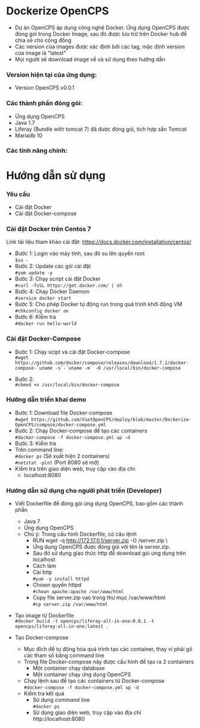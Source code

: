 # Dockerize OpenCPS  
* Dự án OpenCPS áp dụng công nghệ Docker. Ứng dụng OpenCPS được đóng gói trong Docker Image, sau đó được lưu trữ trên Docker hub để chia sẻ cho cộng đồng  
* Các version của images được xác định bởi các tag, mặc định version của image là "latest"  
* Mọi người sẽ download image về và sử dụng theo hướng dẫn  

### Version hiện tại của ứng dụng:  
* Version OpenCPS v0.0.1  

### Các thành phần đóng gói:  
* Ứng dụng OpenCPS
* Java 1.7  
* Liferay (Bundle with tomcat 7) đã được đóng gói, tích hợp sẵn Tomcat  
* Mariadb 10  

### Các tính năng chính:  


# Hướng dẫn sử dụng  

### Yêu cầu  
* Cài đặt Docker  
* Cài đặt Docker-compose  

### Cài đặt Docker trên Centos 7  
Link tài liệu tham khảo cài đặt: https://docs.docker.com/installation/centos/  
* Bước 1: Login vào máy tính, sau đó su lên quyền root  
  ```$su -```  
* Bước 2: Update các gói cài đặt  
  ```#yum update -y```  
* Bước 3: Chạy script cài đặt Docker  
  ```#curl -fsSL https://get.docker.com/ | sh```  
* Bước 4: Chạy Docker Daemon  
  ```#service docker start```  
* Bước 5: Cho phép Docker tự động run trong quá trình khởi động VM  
  ```#chkconfig docker on```  
* Bước 6: Kiểm tra  
  ```#docker run hello-world```  

### Cài đặt Docker-Compose  
* Bước 1: Chạy scipt và cài đặt Docker-compose  
  ```#wget https://github.com/docker/compose/releases/download/1.7.1/docker-compose-`uname -s`-`uname -m` -O /usr/local/bin/docker-compose```   

* Bước 2:  
  ```#chmod +x /usr/local/bin/docker-compose```  

### Hướng dẫn triển khai demo  
* Bước 1: Download file Docker-compose  
  ```#wget https://github.com/VietOpenCPS/deploy/blob/master/Dockerize-OpenCPS/compose/docker-compose.yml```  
* Bước 2: Chạy Docker-compose để tạo các containers  
  ```#docker-compose -f docker-compose.yml up -d```  
* Bước 3: Kiểm tra  
 * Trên command line:  
   ```#docker ps```               (Sẽ xuất hiện 2 containers)  
   ```#netstat -plnt```           (Port 8080 sẽ mở)  
 * Kiểm tra trên giao diện web, truy cập vào địa chỉ:  
   * localhost:8080  

### Hướng dẫn sử dụng cho người phát triển (Developer)  
* Viết Dockerfile để đóng gói ứng dụng OpenCPS, bao gồm các thành phần   
    *  Java 7  
    *  Ứng dụng OpenCPS  
  * Chú ý: Trong cấu hình Dockerfile, có câu lệnh  
    *  RUN wget -q http://172.17.0.1/server.zip -O /server.zip \   
    *  Ứng dụng OpenCPS được đóng gói với tên là server.zip.   
    *  Sau đó sử dụng giao thức http để download gói ưng dụng trên localhost   
    *  Cách làm  
      *  Cài http  
         ```#yum -y install httpd```   
      * Chown quyền httpd  
         ```#chown apache:apache /var/www/html```  
      * Copy file server.zip vaò trong thư mục /var/www/html   
         ```#cp server.zip /var/www/html```   

* Tạo image từ Dockerfile   
  ```#docker build -t opencps/liferay-all-in-one:0.0.1 -t opencps/liferay-all-in-one:latest .```   
* Tạo Docker-compose   
  * Mục đích để tự động hóa quá trình tạo các container, thay vì phải gõ các tham số bằng command line   
  * Trong file Docker-compose này được cấu hình để tạo ra 2 containers  
    * Một container chạy database  
    * Một container chạy ứng dụng OpenCPS  
  * Chạy lệnh sau để tạo các containers từ Docker-compose  
    ```#docker-compose -f docker-compose.yml up -d```  
  * Kiểm tra kết quả   
    * Sử dụng command line   
      ```#docker ps```   
    * Sử dụng giao diện web, truy cập vào địa chỉ  
      http://localhost:8080   
